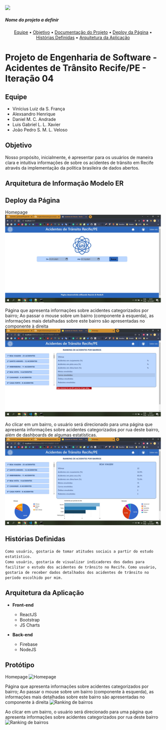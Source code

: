 <img src="https://img.shields.io/static/v1?label=v0.2&message=Em desenvolvimento&color=9399ff&style=for-the-badge&logo=ghost"/>

##### *Nome do projeto a definir*

<p align="center">  <a href="#equipe">Equipe</a> •  <a href="#objetivo">Objetivo</a> • <a href="#documentação-do-projeto">Documentação do Projeto</a> • <a href="#deploy-da-página">Deploy da Página</a> •  <a href="#histórias-definidas">Histórias Definidas</a> • <a href="#arquitetura-da-aplicação">Arquitetura da Aplicação</a> 

# Projeto de Engenharia de Software - Acidentes de Trânsito Recife/PE - Iteração 04

## Equipe
- Vinícius Luiz da S. França
- Alexsandro Henrique
- Daniel M. C. Andrade
- Luis Gabriel L. L. Xavier
- João Pedro S. M. L. Veloso

## Objetivo
Nosso propósito, inicialmente, é apresentar para os usuários de maneira clara e intuitiva informações de sobre os acidentes de trânsito em Recife através da implementação da política brasileira de dados abertos.

## Arquitetura de Informação  Modelo ER


## Deploy da Página
Homepage
![Homepage](https://github.com/jpveloso0/Projeto-ES/blob/main/Itera%C3%A7%C3%A3o%2003/homepage.jpg)
  
Página que apresenta informações sobre acidentes categorizados por bairro;
Ao passar o mouse sobre um bairro (componente à esquerda), as informações mais detalhadas sobre este bairro são apresentadas no componente à direita
![Ranking de bairros](https://github.com/jpveloso0/Projeto-ES/blob/main/Itera%C3%A7%C3%A3o%2003/page2.jpg)

Ao clicar em um bairro, o usuário será direcionado para uma página que apresenta informações sobre acidentes categorizados por rua deste bairro, além de dashboards de algumas estatísticas.
![Estatísticas](https://github.com/jpveloso0/Projeto-ES/blob/main/Itera%C3%A7%C3%A3o%2003/page1.jpg)


## Histórias Definidas

```Como usuário, gostaria de tomar atitudes sociais a partir do estudo estatístico.```  
```Como usuário, gostaria de visualizar indicadores dos dados para facilitar o estudo dos acidentes de trânsito no Recife.``` 
```Como usuário, gostaria de receber dados detalhados dos acidentes de trânsito no período escolhido por mim. ```

## Arquitetura da Aplicação

* **Front-end**    
  - ReactJS      
  - Bootstrap 
  - JS Charts
  
* **Back-end**     
  - Firebase      
  - NodeJS      


## Protótipo
Homepage
![Homepage](https://github.com/jpveloso0/Projeto-ES/blob/main/Protótipo/Slide1.PNG)

Página que apresenta informações sobre acidentes categorizados por bairro;
Ao passar o mouse sobre um bairro (componente à esquerda), as informações mais detalhadas sobre este bairro são apresentadas no componente à direita
![Ranking de bairros](https://github.com/jpveloso0/Projeto-ES/blob/main/Protótipo/Slide2.PNG)

Ao clicar em um bairro, o usuário será direcionado para uma página que apresenta informações sobre acidentes categorizados por rua deste bairro
![Ranking de bairros](https://github.com/jpveloso0/Projeto-ES/blob/main/Protótipo/Slide3.PNG)

